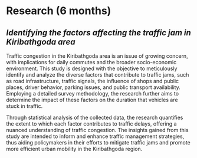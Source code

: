 # Research (6 months) 
## *Identifying the factors affecting the traffic jam in Kiribathgoda area*

Traffic congestion in the Kiribathgoda area is
an issue of growing concern, with implications for daily
commutes and the broader socio-economic environment.
This study is designed with the objective to meticulously
identify and analyze the diverse factors that contribute to
traffic jams, such as road infrastructure, traffic signals, the
influence of shops and public places, driver behavior, parking
issues, and public transport availability. Employing a detailed
survey methodology, the research further aims to determine
the impact of these factors on the duration that vehicles are
stuck in traffic. 

Through statistical analysis of the collected
data, the research quantifies the extent to which each factor
contributes
to
traffic
delays,
offering
a
nuanced
understanding of traffic congestion. The insights gained from
this study are intended to inform and enhance traffic
management strategies, thus aiding policymakers in their
efforts to mitigate traffic jams and promote more efficient
urban mobility in the Kiribathgoda region.

